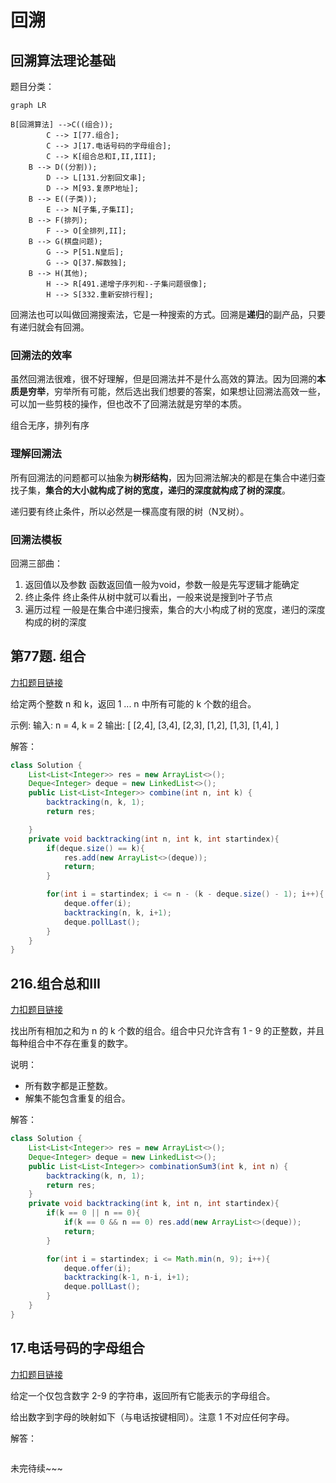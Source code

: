 # 回溯

## 回溯算法理论基础

题目分类：

```mermaid
graph LR

B[回溯算法] -->C((组合));
		C --> I[77.组合];
		C --> J[17.电话号码的字母组合];
		C --> K[组合总和I,II,III];
    B --> D((分割));
    	D --> L[131.分割回文串];
    	D --> M[93.复原P地址];
    B --> E((子类));
    	E --> N[子集,子集II];
    B --> F(排列);
    	F --> O[全排列,II];
    B --> G(棋盘问题);
    	G --> P[51.N皇后];
    	G --> Q[37.解数独];
    B --> H(其他);
    	H --> R[491.递增子序列和--子集问题很像];
    	H --> S[332.重新安排行程];
```



回溯法也可以叫做回溯搜索法，它是一种搜索的方式。回溯是**递归**的副产品，只要有递归就会有回溯。

### 回溯法的效率

虽然回溯法很难，很不好理解，但是回溯法并不是什么高效的算法。因为回溯的**本质是穷举**，穷举所有可能，然后选出我们想要的答案，如果想让回溯法高效一些，可以加一些剪枝的操作，但也改不了回溯法就是穷举的本质。

组合无序，排列有序

### 理解回溯法

所有回溯法的问题都可以抽象为**树形结构**，因为回溯法解决的都是在集合中递归查找子集，**集合的大小就构成了树的宽度，递归的深度就构成了树的深度**。

递归要有终止条件，所以必然是一棵高度有限的树（N叉树）。

###  回溯法模板

回溯三部曲：

1. 返回值以及参数
   函数返回值一般为void，参数一般是先写逻辑才能确定
2. 终止条件
   终止条件从树中就可以看出，一般来说是搜到叶子节点
3. 遍历过程
   一般是在集合中递归搜索，集合的大小构成了树的宽度，递归的深度构成的树的深度



## 第77题. 组合

[力扣题目链接](https://leetcode.cn/problems/combinations/)

给定两个整数 n 和 k，返回 1 ... n 中所有可能的 k 个数的组合。

示例: 输入: n = 4, k = 2 输出: [ [2,4], [3,4], [2,3], [1,2], [1,3], [1,4], ]

解答：

```java
class Solution {
    List<List<Integer>> res = new ArrayList<>();
    Deque<Integer> deque = new LinkedList<>();
    public List<List<Integer>> combine(int n, int k) {
        backtracking(n, k, 1);
        return res;

    }
    private void backtracking(int n, int k, int startindex){
        if(deque.size() == k){
            res.add(new ArrayList<>(deque));
            return;
        }

        for(int i = startindex; i <= n - (k - deque.size() - 1); i++){
            deque.offer(i);
            backtracking(n, k, i+1);
            deque.pollLast();
        }
    }
}
```

## 216.组合总和III

[力扣题目链接](https://leetcode.cn/problems/combination-sum-iii/)

找出所有相加之和为 n 的 k 个数的组合。组合中只允许含有 1 - 9 的正整数，并且每种组合中不存在重复的数字。

说明：

- 所有数字都是正整数。
- 解集不能包含重复的组合。

解答：

```java
class Solution {
    List<List<Integer>> res = new ArrayList<>();
    Deque<Integer> deque = new LinkedList<>();
    public List<List<Integer>> combinationSum3(int k, int n) {
        backtracking(k, n, 1);
        return res;
    }
    private void backtracking(int k, int n, int startindex){
        if(k == 0 || n == 0){
            if(k == 0 && n == 0) res.add(new ArrayList<>(deque));
            return;
        }

        for(int i = startindex; i <= Math.min(n, 9); i++){
            deque.offer(i);
            backtracking(k-1, n-i, i+1);
            deque.pollLast();
        }
    }
}
```

## 17.电话号码的字母组合

[力扣题目链接](https://leetcode.cn/problems/letter-combinations-of-a-phone-number/)

给定一个仅包含数字 2-9 的字符串，返回所有它能表示的字母组合。

给出数字到字母的映射如下（与电话按键相同）。注意 1 不对应任何字母。

解答：

```java
```

未完待续~~~